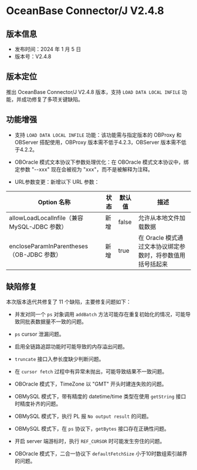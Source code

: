 # OceanBase Connector/J V2.4.8

## 版本信息

- 发布时间：2024 年 1 月 5 日
- 版本号：V2.4.8

## 版本定位

推出 OceanBase Connector/J V2.4.8 版本，支持 `LOAD DATA LOCAL INFILE` 功能，并成功修复了多项关键缺陷。

## 功能增强

- 支持 `LOAD DATA LOCAL INFILE` 功能：该功能需与指定版本的 OBProxy 和 OBServer 搭配使用，OBProxy 版本需不低于4.2.3，OBServer 版本需不低于4.2.2。

- OBOracle 模式文本协议下参数处理优化：在 OBOracle 模式文本协议中，绑定参数 "--xxx" 现在会被视为 "xxx"，而不是被解释为注释。

- URL参数变更：新增以下 URL 参数：

| Option 名称 | 状态 | 默认值 | 描述 |
| --- | --- | --- | --- |
| allowLoadLocalInfile（兼容 MySQL-JDBC 参数） | 新增 | false | 允许从本地文件加载数据 |
| encloseParamInParentheses（OB-JDBC 参数） | 新增 | true | 在 Oracle 模式通过文本协议绑定参数时，将参数值用括号括起来 |

## 缺陷修复

本次版本迭代共修复了 11 个缺陷，主要修复问题如下：

- 并发对同一个 `ps` 对象调用 `addBatch` 方法可能存在重复初始化的情况，可能导致同批表数据量不一致的问题。

- `ps` cursor 泄漏问题。

- 启用全链路追踪功能时可能导致的内存溢出问题。

- `truncate` 接口入参长度缺少判断问题。

- 在 `cursor fetch` 过程中有异常未抛出，可能导致结果不一致问题。

- OBOracle 模式下，TimeZone 以 "GMT" 开头时建连失败的问题。

- OBMySQL 模式下，带有精度的 datetime/time 类型在使用 `getString` 接口时精度补齐的问题。

- OBMySQL 模式下，执行 PL 报 `No output result` 的问题。

- OBMySQL 模式下，在 `ps` 协议下，`getBytes` 接口存在正确性问题。

- 开启 server 端游标时，执行 `REF_CURSOR` 时可能发生夯住的问题。

- OBOracle 模式下，二合一协议下 `defaultFetchSize` 小于10时数组索引越界的问题。

